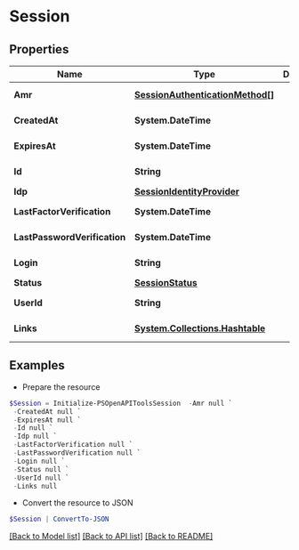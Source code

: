 # Session
## Properties

Name | Type | Description | Notes
------------ | ------------- | ------------- | -------------
**Amr** | [**SessionAuthenticationMethod[]**](SessionAuthenticationMethod.md) |  | [optional] [readonly] 
**CreatedAt** | **System.DateTime** |  | [optional] [readonly] 
**ExpiresAt** | **System.DateTime** |  | [optional] [readonly] 
**Id** | **String** |  | [optional] [readonly] 
**Idp** | [**SessionIdentityProvider**](SessionIdentityProvider.md) |  | [optional] 
**LastFactorVerification** | **System.DateTime** |  | [optional] [readonly] 
**LastPasswordVerification** | **System.DateTime** |  | [optional] [readonly] 
**Login** | **String** |  | [optional] [readonly] 
**Status** | [**SessionStatus**](SessionStatus.md) |  | [optional] 
**UserId** | **String** |  | [optional] [readonly] 
**Links** | [**System.Collections.Hashtable**](SystemCollectionsHashtable.md) |  | [optional] [readonly] 

## Examples

- Prepare the resource
```powershell
$Session = Initialize-PSOpenAPIToolsSession  -Amr null `
 -CreatedAt null `
 -ExpiresAt null `
 -Id null `
 -Idp null `
 -LastFactorVerification null `
 -LastPasswordVerification null `
 -Login null `
 -Status null `
 -UserId null `
 -Links null
```

- Convert the resource to JSON
```powershell
$Session | ConvertTo-JSON
```

[[Back to Model list]](../README.md#documentation-for-models) [[Back to API list]](../README.md#documentation-for-api-endpoints) [[Back to README]](../README.md)

